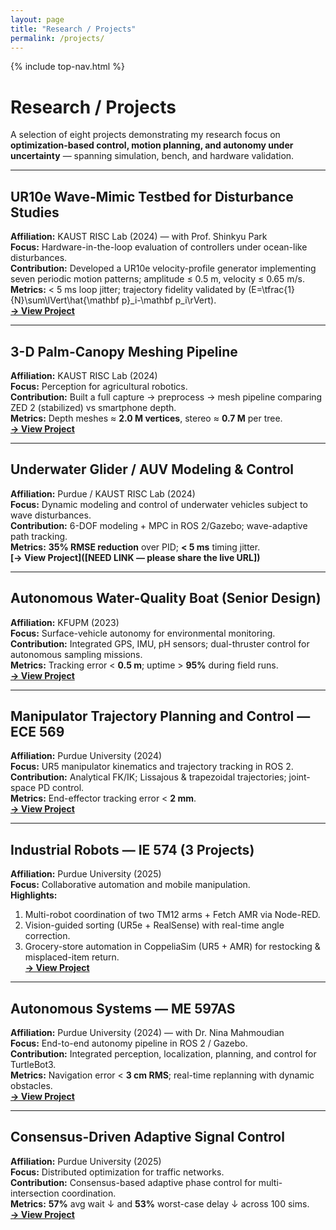 ```yaml
---
layout: page
title: "Research / Projects"
permalink: /projects/
---
```


{% include top-nav.html %}

# Research / Projects
A selection of eight projects demonstrating my research focus on **optimization-based control, motion planning, and autonomy under uncertainty** — spanning simulation, bench, and hardware validation.

---

## UR10e Wave-Mimic Testbed for Disturbance Studies
**Affiliation:** KAUST RISC Lab (2024) — with Prof. Shinkyu Park  
**Focus:** Hardware-in-the-loop evaluation of controllers under ocean-like disturbances.  
**Contribution:** Developed a UR10e velocity-profile generator implementing seven periodic motion patterns; amplitude ≤ 0.5 m, velocity ≤ 0.65 m/s.  
**Metrics:** < 5 ms loop jitter; trajectory fidelity validated by \(E=\tfrac{1}{N}\sum\lVert\hat{\mathbf p}_i-\mathbf p_i\rVert\).  
**[→ View Project](/portfolio/projects/ur10e/)**

---

## 3-D Palm-Canopy Meshing Pipeline
**Affiliation:** KAUST RISC Lab (2024)  
**Focus:** Perception for agricultural robotics.  
**Contribution:** Built a full capture → preprocess → mesh pipeline comparing ZED 2 (stabilized) vs smartphone depth.  
**Metrics:** Depth meshes ≈ **2.0 M vertices**, stereo ≈ **0.7 M** per tree.  
**[→ View Project](/portfolio/projects/palm-canopy-mesh/)**

---

## Underwater Glider / AUV Modeling & Control
**Affiliation:** Purdue / KAUST RISC Lab (2024)  
**Focus:** Dynamic modeling and control of underwater vehicles subject to wave disturbances.  
**Contribution:** 6-DOF modeling + MPC in ROS 2/Gazebo; wave-adaptive path tracking.  
**Metrics:** **35% RMSE reduction** over PID; **< 5 ms** timing jitter.  
**[→ View Project]([NEED LINK — please share the live URL])**

---

## Autonomous Water-Quality Boat (Senior Design)
**Affiliation:** KFUPM (2023)  
**Focus:** Surface-vehicle autonomy for environmental monitoring.  
**Contribution:** Integrated GPS, IMU, pH sensors; dual-thruster control for autonomous sampling missions.  
**Metrics:** Tracking error < **0.5 m**; uptime > **95%** during field runs.  
**[→ View Project](/portfolio/projects/wq-boat/)**

---

## Manipulator Trajectory Planning and Control — ECE 569
**Affiliation:** Purdue University (2024)  
**Focus:** UR5 manipulator kinematics and trajectory tracking in ROS 2.  
**Contribution:** Analytical FK/IK; Lissajous & trapezoidal trajectories; joint-space PD control.  
**Metrics:** End-effector tracking error < **2 mm**.  
**[→ View Project](/portfolio/projects/ece569-project/)**

---

## Industrial Robots — IE 574 (3 Projects)
**Affiliation:** Purdue University (2025)  
**Focus:** Collaborative automation and mobile manipulation.  
**Highlights:**  
1) Multi-robot coordination of two TM12 arms + Fetch AMR via Node-RED.  
2) Vision-guided sorting (UR5e + RealSense) with real-time angle correction.  
3) Grocery-store automation in CoppeliaSim (UR5 + AMR) for restocking & misplaced-item return.  
**[→ View Project](/portfolio/projects/ie574-industrial-robots/)**

---

## Autonomous Systems — ME 597AS
**Affiliation:** Purdue University (2024) — with Dr. Nina Mahmoudian  
**Focus:** End-to-end autonomy pipeline in ROS 2 / Gazebo.  
**Contribution:** Integrated perception, localization, planning, and control for TurtleBot3.  
**Metrics:** Navigation error < **3 cm RMS**; real-time replanning with dynamic obstacles.  
**[→ View Project](/portfolio/projects/me597as-autonomous-systems/)**

---

## Consensus-Driven Adaptive Signal Control
**Affiliation:** Purdue University (2025)  
**Focus:** Distributed optimization for traffic networks.  
**Contribution:** Consensus-based adaptive phase control for multi-intersection coordination.  
**Metrics:** **57%** avg wait ↓ and **53%** worst-case delay ↓ across 100 sims.  
**[→ View Project](/portfolio/projects/consensus-signal-control/)**
